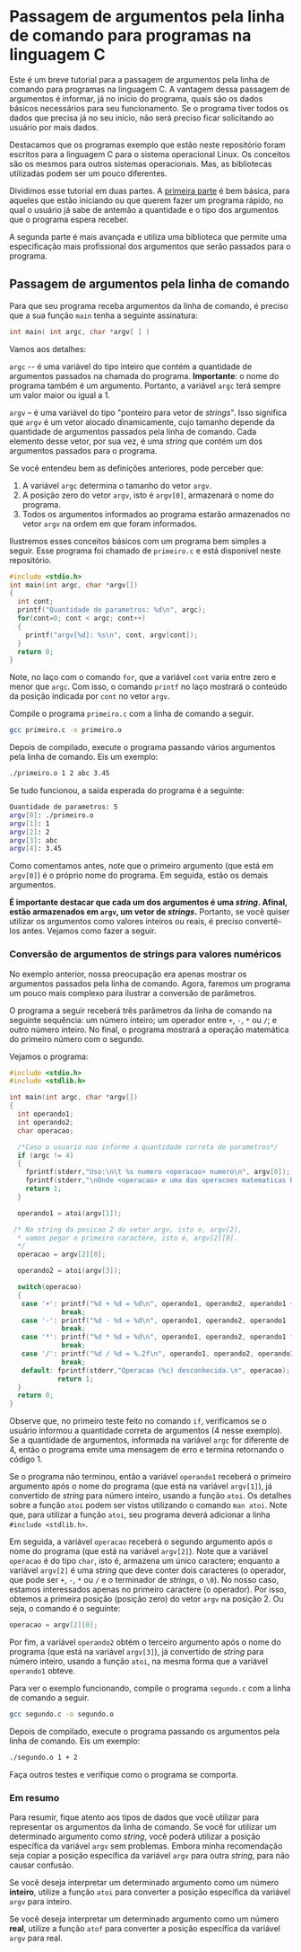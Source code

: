 
# Passagem de argumentos pela linha de comando para programas na linguagem C
Este é um breve tutorial para a passagem de argumentos pela linha de comando para programas na linguagem C. A vantagem dessa passagem de argumentos é informar, já no início do programa, quais são os dados básicos necessários para seu funcionamento. Se o programa tiver todos os dados que precisa já no seu início, não será preciso ficar solicitando ao usuário por mais dados.

Destacamos que os programas exemplo que estão neste repositório foram escritos para a linguagem C para o sistema operacional Linux. Os conceitos são os mesmos para outros sistemas operacionais. Mas, as bibliotecas utilizadas podem ser um pouco diferentes.

Dividimos esse tutorial em duas partes. A [primeira parte](#passagem-de-argumentos-pela-linha-de-comando) é bem básica, para aqueles que estão iniciando ou que querem fazer um programa rápido, no qual o usuário já sabe de antemão a quantidade e o tipo dos argumentos que o programa espera receber.

A segunda parte é mais avançada e utiliza uma biblioteca que permite uma especificação mais profissional dos argumentos que serão passados para o programa.

## Passagem de argumentos pela linha de comando
Para que seu programa receba argumentos da linha de comando, é preciso que a sua função ``main`` tenha a seguinte assinatura:
```c
int main( int argc, char *argv[ ] )
```
Vamos aos detalhes:

``argc`` -- é uma variável do tipo inteiro que contém a quantidade de argumentos passados na chamada do programa. **Importante**: o nome do programa também é um argumento. Portanto, a variável ``argc`` terá sempre um valor maior ou igual a 1.

``argv`` – é uma variável do tipo "ponteiro para vetor de _strings_". Isso significa que ``argv`` é um vetor alocado dinamicamente, cujo tamanho depende da quantidade de argumentos passados pela linha de comando. Cada elemento desse vetor, por sua vez, é uma _string_ que contém um dos argumentos passados para o programa. 

Se você entendeu bem as definições anteriores, pode perceber que:

1. A variável ``argc`` determina o tamanho do vetor ``argv``.
2. A posição zero do vetor ``argv``, isto é ``argv[0]``, armazenará o nome do programa.
3. Todos os argumentos informados ao programa estarão armazenados no vetor ``argv`` na ordem em que foram informados.

Ilustremos esses conceitos básicos com um programa bem simples a seguir. Esse programa foi chamado de ``primeiro.c`` e está disponível neste repositório.
```c
#include <stdio.h>
int main(int argc, char *argv[])
{
  int cont;
  printf("Quantidade de parametros: %d\n", argc);
  for(cont=0; cont < argc; cont++)
  {
    printf("argv[%d]: %s\n", cont, argv[cont]);
  }
  return 0;
}

```
Note, no laço com o comando ``for``, que a variável ``cont`` varia entre zero e menor que ``argc``. Com isso, o comando ``printf`` no laço mostrará o conteúdo da posição indicada por ``cont`` no vetor ``argv``. 

Compile o programa ``primeiro.c`` com a linha de comando a seguir.
```bash
gcc primeiro.c -o primeiro.o
```
Depois de compilado, execute o programa passando vários argumentos pela linha de comando. Eis um exemplo:
```bash
./primeiro.o 1 2 abc 3.45
```
Se tudo funcionou, a saída esperada do programa é a seguinte:
```bash
Quantidade de parametros: 5
argv[0]: ./primeiro.o
argv[1]: 1
argv[2]: 2
argv[3]: abc
argv[4]: 3.45
```
Como comentamos antes, note que o primeiro argumento (que está em ``argv[0]``) é o próprio nome do programa. Em seguida, estão os demais argumentos.

**É importante destacar que cada um dos argumentos é uma _string_. Afinal, estão armazenados em ``argv``, um vetor de _strings_.** Portanto, se você quiser utilizar os argumentos como valores inteiros ou reais, é preciso convertê-los antes. Vejamos como fazer a seguir.

### Conversão de argumentos de strings para valores numéricos
No exemplo anterior, nossa preocupação era apenas mostrar os argumentos passados pela linha de comando. Agora, faremos um programa um pouco mais complexo para ilustrar a conversão de parâmetros. 

O programa a seguir receberá três parâmetros da linha de comando na seguinte sequência: um número inteiro; um operador entre ``+``, ``-``, ``*`` ou ``/``; e outro número inteiro. No final, o programa mostrará a operação matemática do primeiro número com o segundo.

Vejamos o programa:

```c
#include <stdio.h>
#include <stdlib.h>

int main(int argc, char *argv[])
{
  int operando1;
  int operando2;
  char operacao;

  /*Caso o usuario nao informe a quantidade correta de parametros*/
  if (argc != 4)
  {
    fprintf(stderr,"Uso:\n\t %s numero <operacao> numero\n", argv[0]);
    fprintf(stderr,"\nOnde <operacao> e uma das operacoes matematicas basicas (+, -, *, /)\n");
    return 1;
  }

  operando1 = atoi(argv[1]);

 /* Na string da posicao 2 do vetor argv, isto e, argv[2],
  * vamos pegar o primeiro caractere, isto é, argv[2][0].
  */
  operacao = argv[2][0];

  operando2 = atoi(argv[3]);

  switch(operacao)
  {
   case '+': printf("%d + %d = %d\n", operando1, operando2, operando1 + operando2);
             break;
   case '-': printf("%d - %d = %d\n", operando1, operando2, operando1 - operando2);
             break;
   case '*': printf("%d * %d = %d\n", operando1, operando2, operando1 * operando2);
             break;
   case '/': printf("%d / %d = %.2f\n", operando1, operando2, operando1 / (float) operando2);
             break;
   default: fprintf(stderr,"Operacao (%c) desconhecida.\n", operacao);
            return 1;
  }
  return 0;
}
```
Observe que, no primeiro teste feito no comando ``if``, verificamos se o usuário informou a quantidade correta de argumentos (4 nesse exemplo). Se a quantidade de argumentos, informada na variável ``argc`` for diferente de 4, então o programa emite uma mensagem de erro e termina retornando o código 1.

Se o programa não terminou, então a variável ``operando1`` receberá o primeiro argumento após o nome do programa (que está na variável ``argv[1]``), já convertido de _string_ para número inteiro,  usando a função ``atoi``.  Os detalhes sobre a função ``atoi`` podem ser vistos utilizando o comando ``man atoi``. Note que, para utilizar a função ``atoi``, seu programa deverá adicionar a linha ``#include <stdlib.h>``.

Em seguida, a variável ``operacao`` receberá o segundo argumento após o nome do programa (que está na variável ``argv[2]``). Note que a variável ``operacao`` é do tipo ``char``, isto é, armazena um único caractere; enquanto a variável ``argv[2]`` é uma _string_ que deve conter dois caracteres (o operador, que pode ser ``+``, ``-``, ``*`` ou ``/`` e o terminador de _strings_, o ``\0``). No nosso caso, estamos interessados apenas no primeiro caractere (o operador). Por isso, obtemos a primeira posição (posição zero) do vetor ``argv`` na posição 2. Ou seja, o comando é o seguinte:

```c
operacao = argv[2][0];
```

Por fim, a variável ``operando2`` obtém o terceiro argumento após o nome do programa (que está na variável ``argv[3]``), já convertido de _string_ para número inteiro,  usando a função ``atoi``, na mesma forma que a variável ``operando1`` obteve.


Para ver o exemplo funcionando, compile o programa ``segundo.c`` com a linha de comando a seguir.
```bash
gcc segundo.c -o segundo.o
```
Depois de compilado, execute o programa passando os argumentos pela linha de comando. Eis um exemplo:
```bash
./segundo.o 1 + 2 
```

Faça outros testes e verifique como o programa se comporta.

### Em resumo
Para resumir, fique atento aos tipos de dados que você utilizar para representar os argumentos da linha de comando. Se você for utilizar um determinado argumento como _string_, você poderá utilizar a posição específica da variável ``argv`` sem problemas. Embora minha recomendação seja copiar a posição específica da variável ``argv`` para outra _string_, para não causar confusão.

Se você deseja interpretar um determinado argumento como um número **inteiro**, utilize a função ``atoi`` para converter a posição específica da variável ``argv`` para inteiro.

Se você deseja interpretar um determinado argumento como um número **real**, utilize a função ``atof`` para converter a posição específica da variável ``argv`` para real.
